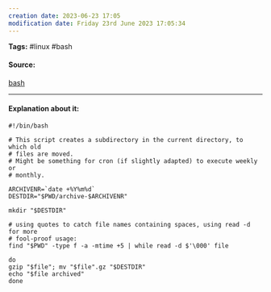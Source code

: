 ```yaml
---
creation date: 2023-06-23 17:05
modification date: Friday 23rd June 2023 17:05:34
---
```


**Tags:** #linux #bash 

#### Source:
[bash](https://tldp.org/LDP/Bash-Beginners-Guide/html/sect_09_04.html)

--------------------------------------

#### Explanation about it:

```
#!/bin/bash

# This script creates a subdirectory in the current directory, to which old
# files are moved.
# Might be something for cron (if slightly adapted) to execute weekly or 
# monthly.

ARCHIVENR=`date +%Y%m%d`
DESTDIR="$PWD/archive-$ARCHIVENR"

mkdir "$DESTDIR"

# using quotes to catch file names containing spaces, using read -d for more 
# fool-proof usage:
find "$PWD" -type f -a -mtime +5 | while read -d $'\000' file

do
gzip "$file"; mv "$file".gz "$DESTDIR"
echo "$file archived"
done
```

